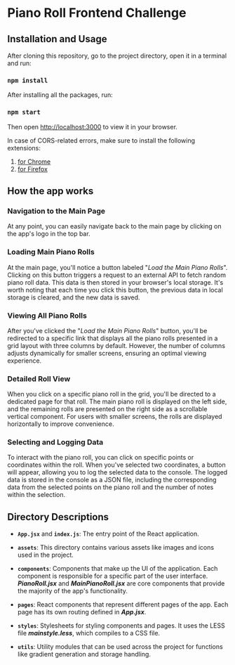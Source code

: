# Piano Roll Frontend Challenge

## Installation and Usage

After cloning this repository, go to the project directory, open it in a terminal and run:

### `npm install`

After installing all the packages, run:

### `npm start`

Then open [http://localhost:3000](http://localhost:3000) to view it in your browser.

In case of CORS-related errors, make sure to install the following extensions:

1. [for Chrome](https://chrome.google.com/webstore/detail/allow-cors-access-control/lhobafahddgcelffkeicbaginigeejlf)
2. [for Firefox](https://addons.mozilla.org/en-US/firefox/addon/access-control-allow-origin)

## How the app works

### Navigation to the Main Page

At any point, you can easily navigate back to the main page by clicking on the app's logo in the top bar.

### Loading Main Piano Rolls

At the main page, you'll notice a button labeled "_Load the Main Piano Rolls_". Clicking on this button triggers a request to an external API to fetch random piano roll data. This data is then stored in your browser's local storage. It's worth noting that each time you click this button, the previous data in local storage is cleared, and the new data is saved.

### Viewing All Piano Rolls

After you've clicked the "_Load the Main Piano Rolls_" button, you'll be redirected to a specific link that displays all the piano rolls presented in a grid layout with three columns by default. However, the number of columns adjusts dynamically for smaller screens, ensuring an optimal viewing experience.

### Detailed Roll View

When you click on a specific piano roll in the grid, you'll be directed to a dedicated page for that roll. The main piano roll is displayed on the left side, and the remaining rolls are presented on the right side as a scrollable vertical component. For users with smaller screens, the rolls are displayed horizontally to improve convenience.

### Selecting and Logging Data

To interact with the piano roll, you can click on specific points or coordinates within the roll. When you've selected two coordinates, a button will appear, allowing you to log the selected data to the console.
The logged data is stored in the console as a JSON file, including the corresponding data from the selected points on the piano roll and the number of notes within the selection.

## Directory Descriptions

- **`App.jsx`** and **`index.js`**: The entry point of the React application.

- **`assets`**: This directory contains various assets like images and icons used in the project.

- **`components`**: Components that make up the UI of the application. Each component is responsible for a specific part of the user interface.
  **_PianoRoll.jsx_** and **_MainPianoRoll.jsx_** are core components that provide the majority of the app's functionality.

- **`pages`**: React components that represent different pages of the app. Each page has its own routing defined in **_App.jsx_**.

- **`styles`**: Stylesheets for styling components and pages. It uses the LESS file **_mainstyle.less_**, which compiles to a CSS file.

- **`utils`**: Utility modules that can be used across the project for functions like gradient generation and storage handling.
